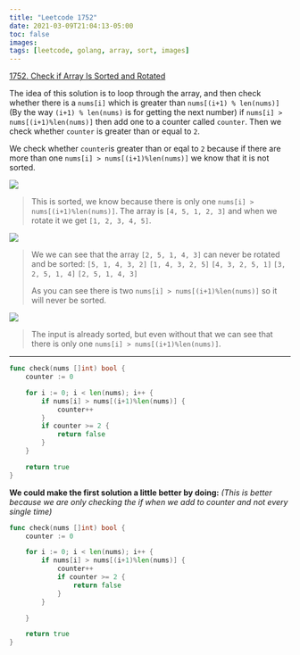 ```yaml
---
title: "Leetcode 1752"
date: 2021-03-09T21:04:13-05:00
toc: false
images:
tags: [leetcode, golang, array, sort, images]
---
```


[1752. Check if Array Is Sorted and Rotated](https://leetcode.com/problems/check-if-array-is-sorted-and-rotated/)

The idea of this solution is to loop through the array, and then check whether there is a `nums[i]` which is greater than `nums[(i+1) % len(nums)]` (By the way `(i+1) % len(nums)` is for getting the next number) if `nums[i] > nums[(i+1)%len(nums)]` then add one to a counter called `counter`. Then we check whether `counter` is greater than or equal to `2`.

We check whether `counter`is greater than or eqal to `2` because if there are more than one `nums[i] > nums[(i+1)%len(nums)]` we know that it is not sorted.

![](https://i.imgur.com/v2Qpuls.jpg)
> This is sorted, we know because there is only one `nums[i] > nums[(i+1)%len(nums)]`. The array is `[4, 5, 1, 2, 3]` and when we rotate it we get `[1, 2, 3, 4, 5]`.

![](https://i.imgur.com/SHE6tuZ.jpg)

> We we can see that the array `[2, 5, 1, 4, 3]` can never be rotated and be sorted:
> `[5, 1, 4, 3, 2]`
> `[1, 4, 3, 2, 5]`
> `[4, 3, 2, 5, 1]`
> `[3, 2, 5, 1, 4]`
> `[2, 5, 1, 4, 3]`
>
> As you can see there is two `nums[i] > nums[(i+1)%len(nums)]` so it will never be sorted.

![](https://i.imgur.com/1oHm0tT.jpg)

> The input is already sorted, but even without that we can see that there is only one `nums[i] > nums[(i+1)%len(nums)]`.

****


``` go
func check(nums []int) bool {
    counter := 0

    for i := 0; i < len(nums); i++ {
        if nums[i] > nums[(i+1)%len(nums)] {
            counter++
        }
        if counter >= 2 {
            return false
        }
    }

    return true
}
```

**We could make the first solution a little better by doing:** *(This is better because we are only checking the if when we add to counter and not every single time)*

``` go
func check(nums []int) bool {
    counter := 0

    for i := 0; i < len(nums); i++ {
        if nums[i] > nums[(i+1)%len(nums)] {
            counter++
            if counter >= 2 {
                return false
            }
        }

    }

    return true
}
```